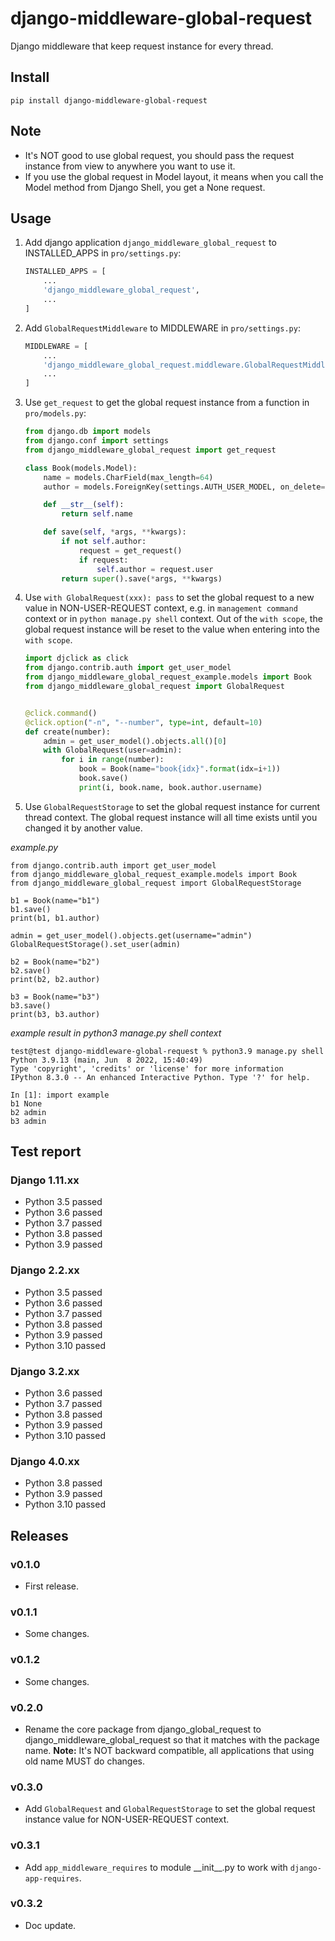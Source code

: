 # django-middleware-global-request


Django middleware that keep request instance for every thread.

## Install


```shell
pip install django-middleware-global-request
```
## Note

- It's NOT good to use global request, you should pass the request instance from view to anywhere you want to use it.
- If you use the global request in Model layout, it means when you call the Model method from Django Shell, you get a None request.

## Usage

1. Add django application `django_middleware_global_request` to INSTALLED_APPS in `pro/settings.py`:

    ```python
    INSTALLED_APPS = [
        ...
        'django_middleware_global_request',
        ...
    ]
    ```

2. Add `GlobalRequestMiddleware` to MIDDLEWARE in `pro/settings.py`:


    ```python
    MIDDLEWARE = [
        ...
        'django_middleware_global_request.middleware.GlobalRequestMiddleware',
        ...
    ]
    ```

3. Use `get_request` to get the global request instance from a function in `pro/models.py`:

    ```python
    from django.db import models
    from django.conf import settings
    from django_middleware_global_request import get_request

    class Book(models.Model):
        name = models.CharField(max_length=64)
        author = models.ForeignKey(settings.AUTH_USER_MODEL, on_delete=models.SET_NULL, null=True, blank=True)

        def __str__(self):
            return self.name

        def save(self, *args, **kwargs):
            if not self.author:
                request = get_request()
                if request:
                    self.author = request.user
            return super().save(*args, **kwargs)
    ```

4. Use `with GlobalRequest(xxx): pass` to set the global request to a new value in NON-USER-REQUEST context, e.g. in `management command` context or in `python manage.py shell` context. Out of the `with scope`, the global request instance will be reset to the value when entering into the `with scope`.

    ```python
    import djclick as click
    from django.contrib.auth import get_user_model
    from django_middleware_global_request_example.models import Book
    from django_middleware_global_request import GlobalRequest


    @click.command()
    @click.option("-n", "--number", type=int, default=10)
    def create(number):
        admin = get_user_model().objects.all()[0]
        with GlobalRequest(user=admin):
            for i in range(number):
                book = Book(name="book{idx}".format(idx=i+1))
                book.save()
                print(i, book.name, book.author.username)
    ```

5. Use `GlobalRequestStorage` to set the global request instance for current thread context. The global request instance will all time exists until you changed it by another value.

*example.py*

```
from django.contrib.auth import get_user_model
from django_middleware_global_request_example.models import Book
from django_middleware_global_request import GlobalRequestStorage

b1 = Book(name="b1")
b1.save()
print(b1, b1.author)

admin = get_user_model().objects.get(username="admin")
GlobalRequestStorage().set_user(admin)

b2 = Book(name="b2")
b2.save()
print(b2, b2.author)

b3 = Book(name="b3")
b3.save()
print(b3, b3.author)
```

*example result in python3 manage.py shell context*

```
test@test django-middleware-global-request % python3.9 manage.py shell
Python 3.9.13 (main, Jun  8 2022, 15:40:49) 
Type 'copyright', 'credits' or 'license' for more information
IPython 8.3.0 -- An enhanced Interactive Python. Type '?' for help.

In [1]: import example
b1 None
b2 admin
b3 admin
```

## Test report

### Django 1.11.xx

- Python 3.5 passed
- Python 3.6 passed
- Python 3.7 passed
- Python 3.8 passed
- Python 3.9 passed

### Django 2.2.xx

- Python 3.5 passed
- Python 3.6 passed
- Python 3.7 passed
- Python 3.8 passed
- Python 3.9 passed
- Python 3.10 passed

### Django 3.2.xx

- Python 3.6 passed
- Python 3.7 passed
- Python 3.8 passed
- Python 3.9 passed
- Python 3.10 passed

### Django 4.0.xx

- Python 3.8 passed
- Python 3.9 passed
- Python 3.10 passed


## Releases

### v0.1.0

- First release.

### v0.1.1

- Some changes.

### v0.1.2

- Some changes.

### v0.2.0

- Rename the core package from django_global_request to django_middleware_global_request so that it matches with the package name. **Note:** It's NOT backward compatible, all applications that using old name MUST do changes.

### v0.3.0

- Add `GlobalRequest` and `GlobalRequestStorage` to set the global request instance value for NON-USER-REQUEST context.

### v0.3.1

- Add `app_middleware_requires` to module \_\_init\_\_.py to work with `django-app-requires`.

### v0.3.2

- Doc update.
